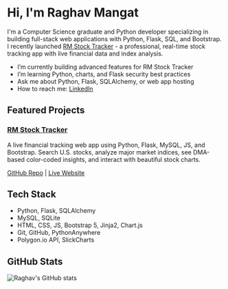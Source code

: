 # Hi, I'm Raghav Mangat

I'm a Computer Science graduate and Python developer specializing in building full-stack web applications with Python, Flask, SQL, and Bootstrap. I recently launched [RM Stock Tracker](https://www.rmstocktracker.com) - a professional, real-time stock tracking app with live financial data and index analysis.

- I’m currently building advanced features for RM Stock Tracker
- I’m learning Python, charts, and Flask security best practices
- Ask me about Python, Flask, SQLAlchemy, or web app hosting
- How to reach me: [LinkedIn](https://www.linkedin.com/in/raghav-mangat-784686334/)

## Featured Projects

### [RM Stock Tracker](https://www.rmstocktracker.com)
A live financial tracking web app using Python, Flask, MySQL, JS, and Bootstrap. Search U.S. stocks, analyze major market indices, see DMA-based color-coded insights, and interact with beautiful stock charts.

[GitHub Repo](https://github.com/raghav-mangat/RM-Stock-Tracker) | [Live Website](https://www.rmstocktracker.com)

## Tech Stack

- Python, Flask, SQLAlchemy
- MySQL, SQLite
- HTML, CSS, JS, Bootstrap 5, Jinja2, Chart.js
- Git, GitHub, PythonAnywhere
- Polygon.io API, SlickCharts

## GitHub Stats

![Raghav's GitHub stats](https://github-readme-stats.vercel.app/api?username=raghav-mangat&show_icons=true&theme=github_dark)
